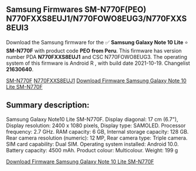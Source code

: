 <h2>Samsung Firmwares SM-N770F(PEO) N770FXXS8EUJ1/N770FOWO8EUG3/N770FXXS8EUI3</h2>
Download the Samsung firmware for the ✅ <strong>Samsung Galaxy Note 10 Lite </strong> ⭐ <strong>SM-N770F</strong> with product code <strong>PEO</strong> <strong> from Peru</strong>. This firmware has version number PDA <strong>N770FXXS8EUJ1</strong> and CSC N770FOWO8EUG3. The operating system of this firmware is Android R , with build date 2021-10-19. Changelist <strong>21630640</strong>.


[SM-N770F](https://samfirm.shop/samsung/model/SM-N770F)
[N770FXXS8EUJ1](https://samfirm.shop/samsung/pda/N770FXXS8EUJ1)
[Download Firmware Samsung Galaxy Note 10 Lite SM-N770F](https://samfirm.shop/samsung/firmware/466322)
<h2>Summary description:</h2>
<p>Samsung Galaxy Note10 Lite SM-N770F. Display diagonal: 17 cm (6.7"), Display resolution: 2400 x 1080 pixels, Display type: SAMOLED. Processor frequency: 2.7 GHz. RAM capacity: 6 GB, Internal storage capacity: 128 GB. Rear camera resolution (numeric): 12 MP, Rear camera type: Triple camera. SIM card capability: Dual SIM. Operating system installed: Android 10.0. Battery capacity: 4500 mAh. Product colour: Multicolour. Weight: 199 g</p>


[Download Firmware Samsung Galaxy Note 10 Lite SM-N770F](https://samfirm.shop/samsung/firmware/466322)
